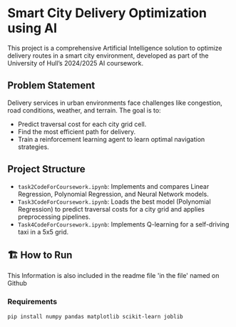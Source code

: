 
# Smart City Delivery Optimization using AI

This project is a comprehensive Artificial Intelligence solution to optimize delivery routes in a smart city environment, developed as part of the University of Hull’s 2024/2025 AI coursework.

## Problem Statement
Delivery services in urban environments face challenges like congestion, road conditions, weather, and terrain. The goal is to:
- Predict traversal cost for each city grid cell.
- Find the most efficient path for delivery.
- Train a reinforcement learning agent to learn optimal navigation strategies.

## Project Structure
- `task2CodeForCoursework.ipynb`: Implements and compares Linear Regression, Polynomial Regression, and Neural Network models.
- `Task3CodeForCoursework.ipynb`: Loads the best model (Polynomial Regression) to predict traversal costs for a city grid and applies preprocessing pipelines.
- `Task4CodeForCoursework.ipynb`: Implements Q-learning for a self-driving taxi in a 5x5 grid.

## 🏗 How to Run
This Information is also included in the readme file 'in the file' named <AiRouteDevelopment> on Github

###  Requirements
```bash
pip install numpy pandas matplotlib scikit-learn joblib
